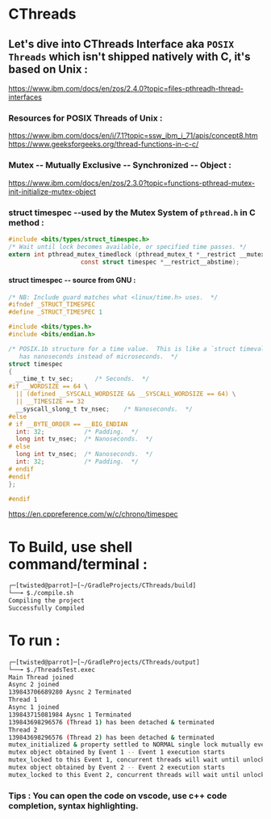# CThreads

## Let's dive into CThreads Interface aka `POSIX Threads` which isn't shipped natively with C, it's based on Unix :
https://www.ibm.com/docs/en/zos/2.4.0?topic=files-pthreadh-thread-interfaces

### Resources for POSIX Threads of Unix :
https://www.ibm.com/docs/en/i/7.1?topic=ssw_ibm_i_71/apis/concept8.htm
<br/>
https://www.geeksforgeeks.org/thread-functions-in-c-c/

### Mutex -- Mutually Exclusive -- Synchronized -- Object :
https://www.ibm.com/docs/en/zos/2.3.0?topic=functions-pthread-mutex-init-initialize-mutex-object

### struct timespec --used by the Mutex System of `pthread.h` in C method :
```c
#include <bits/types/struct_timespec.h>
/* Wait until lock becomes available, or specified time passes. */
extern int pthread_mutex_timedlock (pthread_mutex_t *__restrict __mutex,
				    const struct timespec *__restrict__abstime);
``` 
#### struct timespec -- source from GNU : 
```c
/* NB: Include guard matches what <linux/time.h> uses.  */
#ifndef _STRUCT_TIMESPEC
#define _STRUCT_TIMESPEC 1

#include <bits/types.h>
#include <bits/endian.h>

/* POSIX.1b structure for a time value.  This is like a `struct timeval' but
   has nanoseconds instead of microseconds.  */
struct timespec
{
  __time_t tv_sec;		/* Seconds.  */
#if __WORDSIZE == 64 \
  || (defined __SYSCALL_WORDSIZE && __SYSCALL_WORDSIZE == 64) \
  || __TIMESIZE == 32
  __syscall_slong_t tv_nsec;	/* Nanoseconds.  */
#else
# if __BYTE_ORDER == __BIG_ENDIAN
  int: 32;           /* Padding.  */
  long int tv_nsec;  /* Nanoseconds.  */
# else
  long int tv_nsec;  /* Nanoseconds.  */
  int: 32;           /* Padding.  */
# endif
#endif
};

#endif
```
https://en.cppreference.com/w/c/chrono/timespec


# To Build, use shell command/terminal : 

```bash
┌─[twisted@parrot]─[~/GradleProjects/CThreads/build]
└──╼ $./compile.sh 
Compiling the project
Successfully Compiled
```
# To run :

```bash
┌─[twisted@parrot]─[~/GradleProjects/CThreads/output]
└──╼ $./ThreadsTest.exec
Main Thread joined
Async 2 joined
139843706689280 Aysnc 2 Terminated
Thread 1
Async 1 joined
139843715081984 Aysnc 1 Terminated
139843698296576 (Thread 1) has been detached & terminated
Thread 2
139843698296576 (Thread 2) has been detached & terminated
mutex_initialized & property settled to NORMAL single lock mutually events
mutex object obtained by Event 1 -- Event 1 execution starts
mutex_locked to this Event 1, concurrent threads will wait until unlock occurs
mutex object obtained by Event 2 -- Event 2 execution starts
mutex_locked to this Event 2, concurrent threads will wait until unlock occurs
```

### Tips : You can open the code on vscode, use c++ code completion, syntax highlighting.

